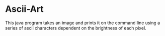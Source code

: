 # Ascii-Art
This java program takes an image and prints it on the command line using a series of ascii characters dependent on the brightness of each pixel. 
